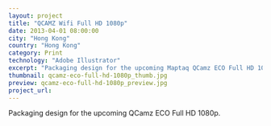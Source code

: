 ```yaml
---
layout: project
title: "QCAMZ Wifi Full HD 1080p"
date: 2013-04-01 08:00:00
city: "Hong Kong"
country: "Hong Kong"
category: Print
technology: "Adobe Illustrator"
excerpt: "Packaging design for the upcoming Maptaq QCamz ECO Full HD 1080p."
thumbnail: qcamz-eco-full-hd-1080p_thumb.jpg
preview: qcamz-eco-full-hd-1080p_preview.jpg
project_url:
---
```


Packaging design for the upcoming QCamz ECO Full HD 1080p.
